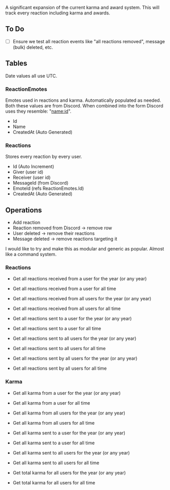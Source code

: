 A significant expansion of the current karma and award system. This will track every reaction including karma and awards.

## To Do
- [ ] Ensure we test all reaction events like "all reactions removed", message (bulk) deleted, etc.

## Tables

Date values all use UTC.

### ReactionEmotes
Emotes used in reactions and karma. Automatically populated as needed.
Both these values are from Discord. When combined into the form Discord uses they resemble: "<name:id>".

- Id
- Name
- CreatedAt (Auto Generated)


### Reactions
Stores every reaction by every user.

- Id (Auto Increment)
- Giver (user id)
- Receiver (user id)
- MessageId (from Discord)
- EmoteId (refs ReactionEmotes.Id)
- CreatedAt (Auto Generated)


## Operations
- Add reaction
- Reaction removed from Discord → remove row
- User deleted → remove their reactions
- Message deleted → remove reactions targeting it

I would like to try and make this as modular and generic as popular. Almost like a command system.

### Reactions
- Get all reactions received from a user for the year (or any year)
- Get all reactions received from a user for all time
- Get all reactions received from all users for the year (or any year)
- Get all reactions received from all users for all time

- Get all reactions sent to a user for the year (or any year)
- Get all reactions sent to a user for all time
- Get all reactions sent to all users for the year (or any year)
- Get all reactions sent to all users for all time

- Get all reactions sent by all users for the year (or any year)
- Get all reactions sent by all users for all time

### Karma
- Get all karma from a user for the year (or any year)
- Get all karma from a user for all time
- Get all karma from all users for the year (or any year)
- Get all karma from all users for all time

- Get all karma sent to a user for the year (or any year)
- Get all karma sent to a user for all time
- Get all karma sent to all users for the year (or any year)
- Get all karma sent to all users for all time

- Get total karma for all users for the year (or any year)
- Get total karma for all users for all time


